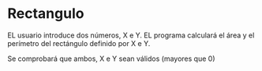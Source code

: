 # Rectangulo
EL usuario introduce dos números, X e Y.
EL programa calculará el área y el perímetro del rectángulo definido por X e Y.

Se comprobará que ambos, X e Y sean válidos (mayores que 0)
